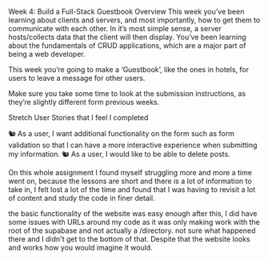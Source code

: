 Week 4: Build a Full-Stack Guestbook
Overview
This week you’ve been learning about clients and servers, and most importantly, how to get them to communicate with each other. In it’s most simple sense, a server hosts/collects data that the client will then display. You’ve been learning about the fundamentals of CRUD applications, which are a major part of being a web developer.

This week you’re going to make a ‘Guestbook’, like the ones in hotels, for users to leave a message for other users.

Make sure you take some time to look at the submission instructions, as they’re slightly different form previous weeks.

Stretch User Stories that I feel I completed

🐿️ As a user, I want additional functionality on the form such as form validation so that I can have a more interactive experience when submitting my information.
🐿️ As a user, I would like to be able to delete posts.

On this whole assignment I found myself struggling more and more a time went on, because the lessons are short and there is a lot of information to take in, I felt lost a lot of the time and found that I was having to revisit a lot of content and study the code in finer detail.

the basic functionality of the website was easy enough after this, I did have some issues with URLs around my code as it was only making work with the root of the supabase and not actually a /directory. not sure what happened there and I didn't get to the bottom of that. Despite that the website looks and works how you would imagine it would.